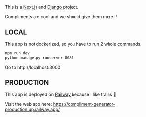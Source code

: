 This is a [Next.js](https://nextjs.org) and [Django](https://www.djangoproject.com/) project.

Compliments are cool and we should give them more !! 

## LOCAL

This app is not dockerized, so you have to run 2 whole commands.

```bash
npm run dev
python manage.py runserver 8080
```

Go to http://localhost:3000 

## PRODUCTION 

This app is deployed on [Railway](https://railway.com/) because I like trains 🚆 

Visit the web app here:  https://compliment-generator-production.up.railway.app/ 
